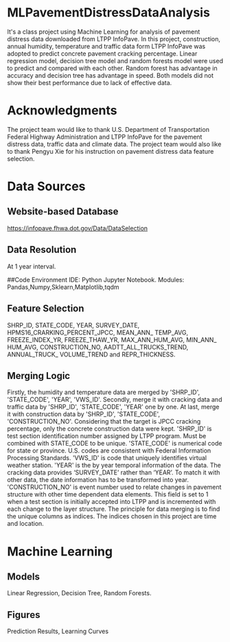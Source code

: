 # MLPavementDistressDataAnalysis
It's a class project using Machine Learning for analysis of pavement distress data downloaded from LTPP InfoPave. In this project, construction, annual humidity, temperature and traffic data form LTPP InfoPave was adopted to predict concrete pavement cracking percentage. Linear regression model, decision tree model and random forests model were used to predict and compared with each other. Random forest has advantage in accuracy and decision tree has advantage in speed. Both models did not show their best performance due to lack of effective data.

# Acknowledgments
The project team would like to thank U.S. Department of Transportation Federal Highway Administration and LTPP InfoPave for the pavement distress data, traffic data and climate data. The project team would also like to thank Pengyu Xie for his instruction on pavement distress data feature selection.

# Data Sources
## Website-based Database
https://infopave.fhwa.dot.gov/Data/DataSelection

## Data Resolution
At 1 year interval.

##Code Environment
IDE: Python Jupyter Notebook.
Modules: Pandas,Numpy,Sklearn,Matplotlib,tqdm

## Feature Selection
SHRP_ID, STATE_CODE, YEAR, SURVEY_DATE, HPMS16_CRARKING_PERCENT_JPCC, MEAN_ANN_ TEMP_AVG, FREEZE_INDEX_YR, FREEZE_THAW_YR, MAX_ANN_HUM_AVG, MIN_ANN_ HUM_AVG, CONSTRUCTION_NO, AADTT_ALL_TRUCKS_TREND, ANNUAL_TRUCK_ VOLUME_TREND and REPR_THICKNESS.

## Merging Logic
Firstly, the humidity and temperature data are merged by 'SHRP_ID', 'STATE_CODE', 'YEAR', 'VWS_ID'. Secondly, merge it with cracking data and traffic data by 'SHRP_ID', 'STATE_CODE', 'YEAR' one by one. At last, merge it with construction data by 'SHRP_ID', 'STATE_CODE', 'CONSTRUCTION_NO'. Considering that the target is JPCC cracking percentage, only the concrete construction data were kept.
'SHRP_ID' is test section identification number assigned by LTPP program. Must be combined with STATE_CODE to be unique.
'STATE_CODE' is numerical code for state or province. U.S. codes are consistent with Federal Information Processing Standards.
'VWS_ID' is code that uniquely identifies virtual weather station.
'YEAR' is the by year temporal information of the data. The cracking data provides ‘SURVEY_DATE’ rather than ‘YEAR’. To match it with other data, the date information has to be transformed into year.
'CONSTRUCTION_NO' is event number used to relate changes in pavement structure with other time dependent data elements. This field is set to 1 when a test section is initially accepted into LTPP and is incremented with each change to the layer structure.
The principle for data merging is to find the unique columns as indices. The indices chosen in this project are time and location.

# Machine Learning
## Models
Linear Regression, Decision Tree, Random Forests.

## Figures
Prediction Results, Learning Curves
